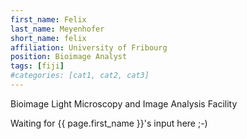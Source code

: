 ```yaml
---
first_name: Felix
last_name: Meyenhofer
short_name: felix
affiliation: University of Fribourg
position: Bioimage Analyst
tags: [fiji]
#categories: [cat1, cat2, cat3]
---
```

Bioimage Light Microscopy and Image Analysis Facility

Waiting for {{ page.first_name }}'s input here ;-)
